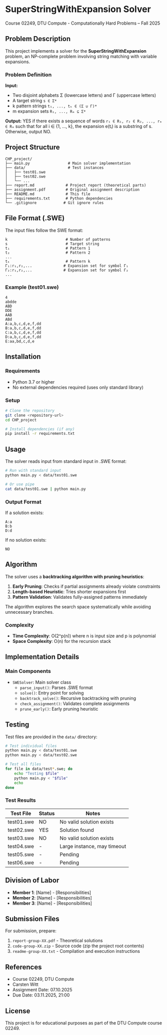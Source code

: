 # SuperStringWithExpansion Solver

Course 02249, DTU Compute - Computationally Hard Problems – Fall 2025

## Problem Description

This project implements a solver for the **SuperStringWithExpansion** problem, an NP-complete problem involving string matching with variable expansions.

### Problem Definition

**Input:**
- Two disjoint alphabets Σ (lowercase letters) and Γ (uppercase letters)
- A target string `s ∈ Σ*`
- k pattern strings `t₁, ..., tₖ ∈ (Σ ∪ Γ)*`
- m expansion sets `R₁, ..., Rₘ ⊆ Σ*`

**Output:** YES if there exists a sequence of words `r₁ ∈ R₁, r₂ ∈ R₂, ..., rₘ ∈ Rₘ` such that for all i ∈ {1, ..., k}, the expansion e(tᵢ) is a substring of s. Otherwise, output NO.

## Project Structure

```
CHP_project/
├── main.py                 # Main solver implementation
├── data/                   # Test instances
│   ├── test01.swe
│   ├── test02.swe
│   └── ...
├── report.md              # Project report (theoretical parts)
├── assignment.pdf         # Original assignment description
├── README.md              # This file
├── requirements.txt       # Python dependencies
└── .gitignore            # Git ignore rules
```

## File Format (.SWE)

The input files follow the SWE format:

```
k                          # Number of patterns
s                          # Target string
t₁                         # Pattern 1
t₂                         # Pattern 2
...
tₖ                         # Pattern k
Γ₁:r₁,r₂,...              # Expansion set for symbol Γ₁
Γ₂:r₁,r₂,...              # Expansion set for symbol Γ₂
...
```

### Example (test01.swe)

```
4
abdde
ABD
DDE
AAB
ABd
A:a,b,c,d,e,f,dd
B:a,b,c,d,e,f,dd
C:a,b,c,d,e,f,dd
D:a,b,c,d,e,f,dd
E:aa,bd,c,d,e
```

## Installation

### Requirements

- Python 3.7 or higher
- No external dependencies required (uses only standard library)

### Setup

```bash
# Clone the repository
git clone <repository-url>
cd CHP_project

# Install dependencies (if any)
pip install -r requirements.txt
```

## Usage

The solver reads input from standard input in .SWE format:

```bash
# Run with standard input
python main.py < data/test01.swe

# Or use pipe
cat data/test01.swe | python main.py
```

### Output Format

If a solution exists:
```
A:a
B:b
D:d
```

If no solution exists:
```
NO
```

## Algorithm

The solver uses a **backtracking algorithm with pruning heuristics**:

1. **Early Pruning**: Checks if partial assignments already violate constraints
2. **Length-based Heuristic**: Tries shorter expansions first
3. **Pattern Validation**: Validates fully-assigned patterns immediately

The algorithm explores the search space systematically while avoiding unnecessary branches.

### Complexity

- **Time Complexity**: O(2^p(n)) where n is input size and p is polynomial
- **Space Complexity**: O(n) for the recursion stack

## Implementation Details

### Main Components

- `SWESolver`: Main solver class
  - `parse_input()`: Parses .SWE format
  - `solve()`: Entry point for solving
  - `backtrack_solve()`: Recursive backtracking with pruning
  - `check_assignment()`: Validates complete assignments
  - `prune_early()`: Early pruning heuristic

## Testing

Test files are provided in the `data/` directory:

```bash
# Test individual files
python main.py < data/test01.swe
python main.py < data/test02.swe

# Test all files
for file in data/test*.swe; do
    echo "Testing $file"
    python main.py < "$file"
    echo
done
```

### Test Results

| Test File | Status | Notes |
|-----------|--------|-------|
| test01.swe | NO | No valid solution exists |
| test02.swe | YES | Solution found |
| test03.swe | NO | No valid solution exists |
| test04.swe | - | Large instance, may timeout |
| test05.swe | - | Pending |
| test06.swe | - | Pending |

## Division of Labor

- **Member 1**: [Name] - [Responsibilities]
- **Member 2**: [Name] - [Responsibilities]
- **Member 3**: [Name] - [Responsibilities]

## Submission Files

For submission, prepare:

1. `report-group-XX.pdf` - Theoretical solutions
2. `code-group-XX.zip` - Source code (zip the project root contents)
3. `readme-group-XX.txt` - Compilation and execution instructions

## References

- Course 02249, DTU Compute
- Carsten Witt
- Assignment Date: 07.10.2025
- Due Date: 03.11.2025, 21:00

## License

This project is for educational purposes as part of the DTU Compute course 02249.